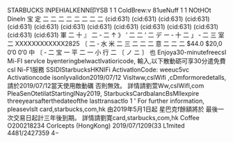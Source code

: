 STARBUCKS INPEHIALKENN印YSB 1 1 ColdBrew:v 81ueNuff 1 1 NOtHOt Dineln 宝 定 二 二 二 二 二 二 二 二 (cid:631) (cid:631) (cid:631) (cid:631) (cid:631) (cid:631) (cid:631) (cid:631) (cid:631) (cid:631) (cid:631) (cid:631) (cid:631) (cid:631) 軍 二 十 』 二 ‐ 二 ↑ 》 ’ 二 二 ’ 二 デ ー ‐ 十 二 」 ‐ 二 三 室 二 XXXXXXXXXXXX2825 〔 二 ‐ 水 米 二 三 二 二 二 意 二 二 二 $44.0 $20,0 0‘0 0‘0 中 〔 ‐ 二 宝 一 平 二 一 小 行 二 〔 ノ ニ 〕 也 Enjoya30-minutefreecsI Mi-FI servlce byenteringbelwactlvatioricode, 輸入,以下散動砺可享30分遣免費csl Ni-F1服務 SSIDIStarbucksHKNIFi ActivatlonCode: weeuc5vc Activationcode isonlyvalidon2019/07/12 Visltww,cslWifi ,cDmformoredetalls, 請於2019/07/12當天使用敵動礪 否則無效。 詳情請劉萱Ww,csIWifl,com PleaSenOtetilatStartinglNay2019, StarbucksCardbalancBsMllexpire threeyearsafterthedateofthe lasttransactlo 1 ' For further information, pleasevlslt card,starbucks,com,hk 由2019年5月1日起 星巴克f餘額將於 最後一次交易日起計三年後到期。 詳情請劉寛card,starbucks,com,hk Coffee O200218234 Corlcepts (HongKong) 2019/07/1209(33 L1mited 4481/2427359 4−